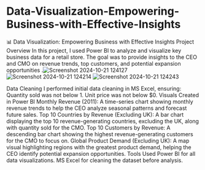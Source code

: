 # Data-Visualization-Empowering-Business-with-Effective-Insights

📊 Data Visualization: Empowering Business with Effective Insights
Project Overview
In this project, I used Power BI to analyze and visualize key business data for a retail store. The goal was to provide insights to the CEO and CMO on revenue trends, top customers, and potential expansion opportunities
.![Screenshot 2024-10-21 124127](https://github.com/user-attachments/assets/be31783a-fc0d-41ac-ad70-3b5a179d0287)
![Screenshot 2024-10-21 124214](https://github.com/user-attachments/assets/53d396b9-1c7b-4b92-afce-5613c3e13d76)
![Screenshot 2024-10-21 124243](https://github.com/user-attachments/assets/640ac220-74b8-4969-b09f-3131a48ba99c)

Data Cleaning
I performed initial data cleaning in MS Excel, ensuring:
Quantity sold was not below 1.
Unit price was not below $0.
Visuals Created in Power BI
Monthly Revenue (2011): A time-series chart showing monthly revenue trends to help the CEO analyze seasonal patterns and forecast future sales.
Top 10 Countries by Revenue (Excluding UK): A bar chart displaying the top 10 revenue-generating countries, excluding the UK, along with quantity sold for the CMO.
Top 10 Customers by Revenue: A descending bar chart showing the highest revenue-generating customers for the CMO to focus on.
Global Product Demand (Excluding UK): A map visual highlighting regions with the greatest product demand, helping the CEO identify potential expansion opportunities.
Tools Used
Power BI for all data visualizations.
MS Excel for cleaning the dataset before analysis.

